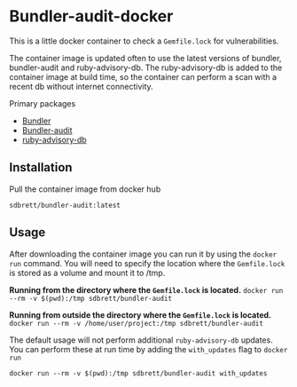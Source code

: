 # Bundler-audit-docker

This is a little docker container to check a `Gemfile.lock` for vulnerabilities.

The container image is updated often to use the latest versions of bundler, bundler-audit and ruby-advisory-db. The ruby-advisory-db is added to the container image at build time, so the container can perform a scan with a recent db without internet connectivity.

Primary packages
- [Bundler](https://github.com/bundler/bundler)
- [Bundler-audit](https://github.com/rubysec/bundler-audit) 
- [ruby-advisory-db](https://github.com/rubysec/ruby-advisory-db)

## Installation

Pull the container image from docker hub

`sdbrett/bundler-audit:latest`

## Usage

After downloading the container image you can run it by using the `docker run` command. You will need to specify the location where the `Gemfile.lock` is stored as a volume and mount it to /tmp. 

**Running from the directory where the `Gemfile.lock` is located.**
`docker run --rm -v $(pwd):/tmp sdbrett/bundler-audit`

**Running from outside the directory where the `Gemfile.lock` is located.**
`docker run --rm -v /home/user/project:/tmp sdbrett/bundler-audit`

The default usage will not perform additional `ruby-advisory-db` updates. You can perform these at run time by adding the `with_updates` flag to `docker run`

`docker run --rm -v $(pwd):/tmp sdbrett/bundler-audit with_updates`